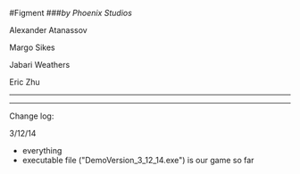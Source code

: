 #Figment
###_by Phoenix Studios_


Alexander Atanassov

Margo Sikes

Jabari Weathers

Eric Zhu


---
---

Change log:

3/12/14
- everything
- executable file ("DemoVersion_3_12_14.exe") is our game so far